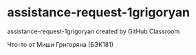 # assistance-request-1grigoryan
assistance-request-1grigoryan created by GitHub Classroom

Что-то от Миши Григоряна (БЭК181)
